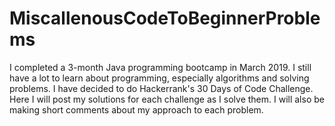# MiscallenousCodeToBeginnerProblems
I completed a 3-month Java programming bootcamp in March 2019.
I still have a lot to learn about programming, especially algorithms and solving problems. I have decided to do Hackerrank's 30 Days of Code Challenge. Here I will post my solutions for each challenge as I solve them. I will also be making short comments about my approach to each problem.

